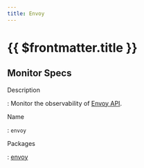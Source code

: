 ```yaml
---
title: Envoy
---
```


# {{ $frontmatter.title }}

## Monitor Specs

Description

: Monitor the observability of [Envoy API](https://api.envoy.com/).

Name

: `envoy`

Packages

: [envoy](envoy_envoy.md)


<!--@include: /parts/_1.md-->


<!--@include: /parts/_2.md-->